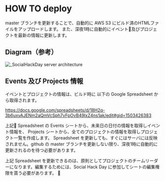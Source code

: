 # HOW TO deploy

master ブランチを更新することで、自動的に AWS S3 にビルド済のHTMLファイルをアップロードします。
また、深夜1時に自動的にイベント及びプロジェクトを最新の情報に更新します。

## Diagram（参考）
![_SocialHackDay server architecture](https://i.gyazo.com/9663cfff9b21eddd17e6976ab8ffb0f7.png)

## Events 及び Projects 情報
イベントとプロジェクトの情報は、ビルド時に 以下の Google Spreadsheet から取得されます。

https://docs.google.com/spreadsheets/d/18H2q-3b6uxvAJENm2aQmVcSph7vFpOvB49lxZ4ns1ak/edit#gid=1503426383

上記 Spreadsheet の Events シートから、未来日の日付の情報を取得しイベント情報を、 Projects シートから、全てのプロジェクトの情報を取得しプロジェクト一覧を作成します。
Spreadsheet を更新しても、すぐにはサーバには反映されません。github の master ブランチを更新しない限り、深夜1時に自動的に更新されるのを待つ必要があります。

上記 Spreadsheet を更新できるのは、原則としてプロジェクトのチームリーダーになります。編集するためには、Social Hack Day に参加してシートの編集権限を貰う必要があります。


